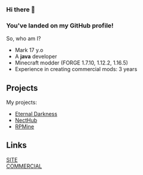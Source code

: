 ### Hi there 👋
### You've landed on my GitHub profile!


So, who am I?
* Mark 17 y.o
* A **java** developer
* Minecraft modder (FORGE 1.7.10, 1.12.2, 1.16.5)
* Experience in creating commercial mods: 3 years

## Projects 
My projects:
* [Eternal Darkness](https://vk.com/eternaldarknessmc)
* [NectHub](https://necthub.ru/)
* [RPMine](https://vk.com/rpmineserver)
## Links
[SITE](https://thelivan.ru/) <br>
[COMMERCIAL](https://github.com/TheLivan/THELIVAN-COMMERCIAL)
